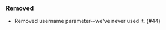 <!--
A new scriv changelog fragment.

Uncomment the section that is right (remove the HTML comment wrapper).
-->

### Removed

- Removed username parameter--we've never used it. (#44)

<!--
### Added

- A bullet item for the Added category.

-->
<!--
### Changed

- A bullet item for the Changed category.

-->
<!--
### Deprecated

- A bullet item for the Deprecated category.

-->
<!--
### Fixed

- A bullet item for the Fixed category.

-->
<!--
### Security

- A bullet item for the Security category.

-->
